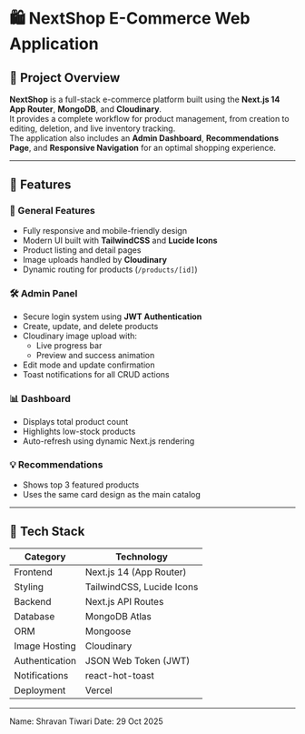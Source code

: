 # 🛍️ NextShop E-Commerce Web Application

## 📘 Project Overview
**NextShop** is a full-stack e-commerce platform built using the **Next.js 14 App Router**, **MongoDB**, and **Cloudinary**.  
It provides a complete workflow for product management, from creation to editing, deletion, and live inventory tracking.  
The application also includes an **Admin Dashboard**, **Recommendations Page**, and **Responsive Navigation** for an optimal shopping experience.

---

## 🚀 Features

### 🧭 General Features
- Fully responsive and mobile-friendly design  
- Modern UI built with **TailwindCSS** and **Lucide Icons**  
- Product listing and detail pages  
- Image uploads handled by **Cloudinary**  
- Dynamic routing for products (`/products/[id]`)

### 🛠️ Admin Panel
- Secure login system using **JWT Authentication**
- Create, update, and delete products
- Cloudinary image upload with:
  - Live progress bar
  - Preview and success animation
- Edit mode and update confirmation
- Toast notifications for all CRUD actions

### 📊 Dashboard
- Displays total product count
- Highlights low-stock products
- Auto-refresh using dynamic Next.js rendering

### 💡 Recommendations
- Shows top 3 featured products
- Uses the same card design as the main catalog

---

## 🧰 Tech Stack

| Category | Technology |
|-----------|-------------|
| Frontend | Next.js 14 (App Router) |
| Styling | TailwindCSS, Lucide Icons |
| Backend | Next.js API Routes |
| Database | MongoDB Atlas |
| ORM | Mongoose |
| Image Hosting | Cloudinary |
| Authentication | JSON Web Token (JWT) |
| Notifications | react-hot-toast |
| Deployment | Vercel |

---

Name: Shravan Tiwari
Date: 29 Oct 2025